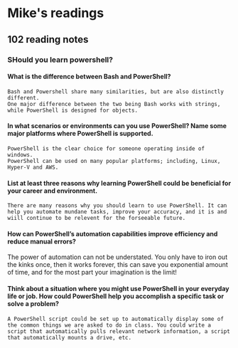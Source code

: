 # Mike's readings

## 102 reading notes

### SHould you learn powershell?


#### What is the difference between Bash and PowerShell?
    Bash and Powershell share many similarities, but are also distinctly different. 
    One major difference between the two being Bash works with strings, while PowerShell is designed for objects.



#### In what scenarios or environments can you use PowerShell? Name some major platforms where PowerShell is supported.
    PowerShell is the clear choice for someone operating inside of windows.
    PowerShell can be used on many popular platforms; including, Linux, Hyper-V and AWS.

#### List at least three reasons why learning PowerShell could be beneficial for your career and environment.
    There are many reasons why you should learn to use PowerShell. It can help you automate mundane tasks, improve your accuracy, and it is and wiill continue to be relevent for the forseeable future.


#### How can PowerShell’s automation capabilities improve efficiency and reduce manual errors?
The power of automation can not be understated. You only have to iron out the kinks once, then it works forever, this can save you exponential amount of time, and for the most part your imagination is the limit!


#### Think about a situation where you might use PowerShell in your everyday life or job. How could PowerShell help you accomplish a specific task or solve a problem?
    A PowerShell script could be set up to automatically display some of the common things we are asked to do in class. You could write a script that automatically pulls relevant network information, a script that automatically mounts a drive, etc.
